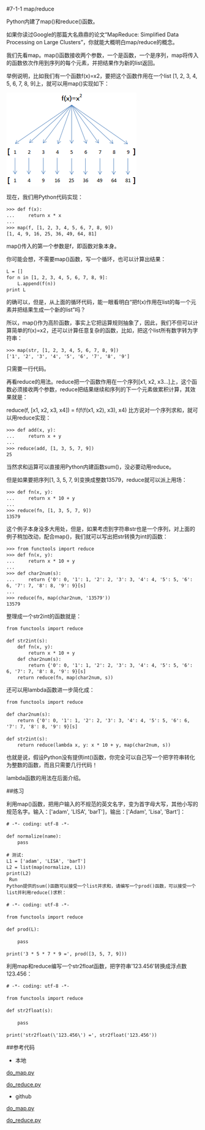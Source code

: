 #7-1-1 map/reduce


Python内建了map()和reduce()函数。

如果你读过Google的那篇大名鼎鼎的论文“MapReduce: Simplified Data Processing on Large Clusters”，你就能大概明白map/reduce的概念。

我们先看map。map()函数接收两个参数，一个是函数，一个是序列，map将传入的函数依次作用到序列的每个元素，并把结果作为新的list返回。

举例说明，比如我们有一个函数f(x)=x2，要把这个函数作用在一个list [1, 2, 3, 4, 5, 6, 7, 8, 9]上，就可以用map()实现如下：

![map](../image/chapter7/7-1-1-1.jpg)

现在，我们用Python代码实现：

	>>> def f(x):
	...     return x * x
	...
	>>> map(f, [1, 2, 3, 4, 5, 6, 7, 8, 9])
	[1, 4, 9, 16, 25, 36, 49, 64, 81]
map()传入的第一个参数是f，即函数对象本身。

你可能会想，不需要map()函数，写一个循环，也可以计算出结果：

	L = []
	for n in [1, 2, 3, 4, 5, 6, 7, 8, 9]:
	    L.append(f(n))
	print L
的确可以，但是，从上面的循环代码，能一眼看明白“把f(x)作用在list的每一个元素并把结果生成一个新的list”吗？

所以，map()作为高阶函数，事实上它把运算规则抽象了，因此，我们不但可以计算简单的f(x)=x2，还可以计算任意复杂的函数，比如，把这个list所有数字转为字符串：

	>>> map(str, [1, 2, 3, 4, 5, 6, 7, 8, 9])
	['1', '2', '3', '4', '5', '6', '7', '8', '9']
只需要一行代码。

再看reduce的用法。reduce把一个函数作用在一个序列[x1, x2, x3...]上，这个函数必须接收两个参数，reduce把结果继续和序列的下一个元素做累积计算，其效果就是：

reduce(f, [x1, x2, x3, x4]) = f(f(f(x1, x2), x3), x4)
比方说对一个序列求和，就可以用reduce实现：

	>>> def add(x, y):
	...     return x + y
	...
	>>> reduce(add, [1, 3, 5, 7, 9])
	25
当然求和运算可以直接用Python内建函数sum()，没必要动用reduce。

但是如果要把序列[1, 3, 5, 7, 9]变换成整数13579，reduce就可以派上用场：

	>>> def fn(x, y):
	...     return x * 10 + y
	...
	>>> reduce(fn, [1, 3, 5, 7, 9])
	13579
这个例子本身没多大用处，但是，如果考虑到字符串str也是一个序列，对上面的例子稍加改动，配合map()，我们就可以写出把str转换为int的函数：
	
	>>> from functools import reduce
	>>> def fn(x, y):
	...     return x * 10 + y
	...
	>>> def char2num(s):
	...     return {'0': 0, '1': 1, '2': 2, '3': 3, '4': 4, '5': 5, '6': 6, '7': 7, '8': 8, '9': 9}[s]
	...
	>>> reduce(fn, map(char2num, '13579'))
	13579

整理成一个str2int的函数就是：

	from functools import reduce
	
	def str2int(s):
	    def fn(x, y):
	        return x * 10 + y
	    def char2num(s):
	        return {'0': 0, '1': 1, '2': 2, '3': 3, '4': 4, '5': 5, '6': 6, '7': 7, '8': 8, '9': 9}[s]
	    return reduce(fn, map(char2num, s))

还可以用lambda函数进一步简化成：
	
	from functools import reduce
	
	def char2num(s):
	    return {'0': 0, '1': 1, '2': 2, '3': 3, '4': 4, '5': 5, '6': 6, '7': 7, '8': 8, '9': 9}[s]
	
	def str2int(s):
	    return reduce(lambda x, y: x * 10 + y, map(char2num, s))


也就是说，假设Python没有提供int()函数，你完全可以自己写一个把字符串转化为整数的函数，而且只需要几行代码！

lambda函数的用法在后面介绍。

##练习

利用map()函数，把用户输入的不规范的英文名字，变为首字母大写，其他小写的规范名字。输入：['adam', 'LISA', 'barT']，输出：['Adam', 'Lisa', 'Bart']：

	# -*- coding: utf-8 -*-
	
	def normalize(name):
	    pass
	
	# 测试:
	L1 = ['adam', 'LISA', 'barT']
	L2 = list(map(normalize, L1))
	print(L2)
	 Run
	Python提供的sum()函数可以接受一个list并求和，请编写一个prod()函数，可以接受一个list并利用reduce()求积：
	
	# -*- coding: utf-8 -*-
	
	from functools import reduce
	
	def prod(L):
	
	    pass
	
	print('3 * 5 * 7 * 9 =', prod([3, 5, 7, 9]))


利用map和reduce编写一个str2float函数，把字符串'123.456'转换成浮点数123.456：

	# -*- coding: utf-8 -*-
	
	from functools import reduce
	
	def str2float(s):
	
	    pass
	
	print('str2float(\'123.456\') =', str2float('123.456'))


##参考代码

- 本地

[do_map.py](../code/chapter7/7-1-1-do_map.py)

[do_reduce.py](../code/chapter7/7-1-1-do_reduce.py)

- github

[do_map.py](https://github.com/michaelliao/learn-python3/blob/master/samples/functional/do_map.py)

[do_reduce.py](https://github.com/michaelliao/learn-python3/blob/master/samples/functional/do_reduce.py)